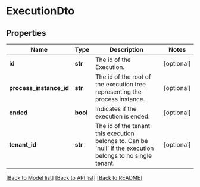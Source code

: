 # ExecutionDto

## Properties
Name | Type | Description | Notes
------------ | ------------- | ------------- | -------------
**id** | **str** | The id of the Execution. | [optional] 
**process_instance_id** | **str** | The id of the root of the execution tree representing the process instance. | [optional] 
**ended** | **bool** | Indicates if the execution is ended. | [optional] 
**tenant_id** | **str** | The id of the tenant this execution belongs to. Can be &#x60;null&#x60; if the execution belongs to no single tenant. | [optional] 

[[Back to Model list]](../README.md#documentation-for-models) [[Back to API list]](../README.md#documentation-for-api-endpoints) [[Back to README]](../README.md)


